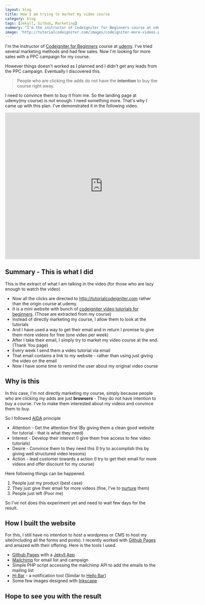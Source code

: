```yaml
---
layout: blog
title: How I am trying to market my video course
category: blog
tags: [Jekyll, Github, Marketing]  
summery: "I'm the instructor of Codeigniter for Beginners course at udemy. I've tried several marketing methods and had few sales. Now I'm looking for more sales with a PPC campaign for my course."
image: 'http://tutorialcodeigniter.com/images/codeigniter-more-videos.png'
---
```


I'm the instructor of [Codeigniter for Beginners](http://www.udemy.com/codeigniter-learn-it-correct/) course at [udemy](http://udemy.com). I've tried several marketing methods and had few sales. Now I'm looking for more sales with a PPC campaign for my course.

However things doesn't worked as I planned and I didn't get any leads from the PPC campaign. Eventually I discovered this. 

> People who are clicking the adds do not have the **intention** to buy the course right away.

I need to convince them to buy it from me. So the landing page at udemy(my course) is not enough. I need something more. That's why I came up with this plan. I've demonstrated it in the following video.

<iframe width="640" height="480" src="http://www.youtube.com/embed/_Zp2UI2ejcg" frameborder="0">
</iframe>

## Summary - This is what I did

This is the extract of what I am talking in the video (for those who are lazy enough to watch the video)

* Now all the clicks are directed to <http://tutorialcodeigniter.com> rather than the origin course at udemy.
* It is a mini website with bunch of [codeigniter video tutorials for beginners](http://tutorialcodeigniter.com). (Those are extracted from my course)
* Instead of directly marketing my course, I allow them to look at the tutorials
* And I have used a way to get their email and in return I promise to give them more videos for free (one video per week)
* After I take their email, I simply try to market my video course at the end. (Thank You page)
* Every week I send them a video tutorial via email
* That email contains a link to my website - rather than using just giving the video on the email
* Now I have some time to remind the user about my original video course

## Why is this

In this case, I'm not directly marketing my course, simply because people who are clicking my adds are just  **browsers** - They do not have intention to buy a course. I've to make them interested about my videos and convince them to buy.

So I followed [AIDA](http://goo.gl/lshh) principle

* Attention - Get the attention first (By giving them a clean good website for tutorial - that is what they need)
* Interest - Develop their interest (I give them free access to few video tutorials)
* Desire - Convince them to they need this (I try to accomplish this by giving well structured video lessons)
* Action - lead customer towards a action (I try to get their email for more videos and offer discount for my course)

Here following things can be happened.

1. People just my product (best case)
2. They just give their email for more videos (fine, I've to [nurture](http://goo.gl/DxFtD) them)
3. People just left (Poor me)

So I've not does this experiment yet and need to wait few days for the result.

## How I built the website

For this, I still have no intention to host a wordpress or CMS to host my site(including all the forms and posts). I recently worked with [Github Pages](http://pages.github.com/) and amazed with their offering. Here is the tools I used.

* [Github Pages](http://pages.github.com/) with a [Jekyll App](https://github.com/tutorialcodeigniter/tutorialcodeigniter.github.com)
* [Mailchimp](http://mailchimp.com) for email list and campaign
* Simple PHP script accessing the mailchimp API to add the emails to the mailing list
* [Hi Bar](https://github.com/arunoda/hibar) - a notification tool (Similar to [Hello Bar](http://hellobar.com))
* Some few images designed with [Inkscape](http://inkscape.com)

## Hope to see you with the result


